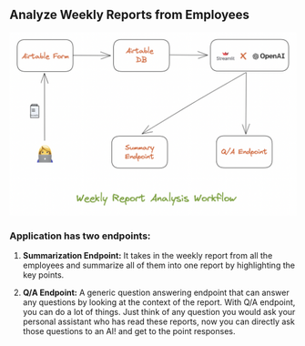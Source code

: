## Analyze Weekly Reports from Employees

![image](https://github.com/Shubhamsaboo/weekly-report-analysis/blob/main/workflow.png)

### Application has two endpoints: 

1. **Summarization Endpoint:** It takes in the weekly report from all the employees and summarize all of them into one report by highlighting the key points.

2. **Q/A Endpoint:** A generic question answering endpoint that can answer any questions by looking at the context of the report. With Q/A endpoint, you can do a lot of things. Just think of any question you would ask your personal assistant who has read these reports, now you can directly ask those questions to an AI! and get to the point responses. 
